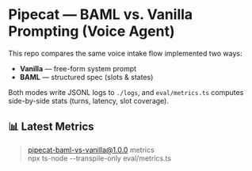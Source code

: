 ﻿# Pipecat — BAML vs. Vanilla Prompting (Voice Agent)

This repo compares the same voice intake flow implemented two ways:

- **Vanilla** — free-form system prompt
- **BAML** — structured spec (slots & states)

Both modes write JSONL logs to `./logs`, and `eval/metrics.ts` computes side-by-side stats (turns, latency, slot coverage).

## 📊 Latest Metrics

> pipecat-baml-vs-vanilla@1.0.0 metrics  
> npx ts-node --transpile-only eval/metrics.ts

